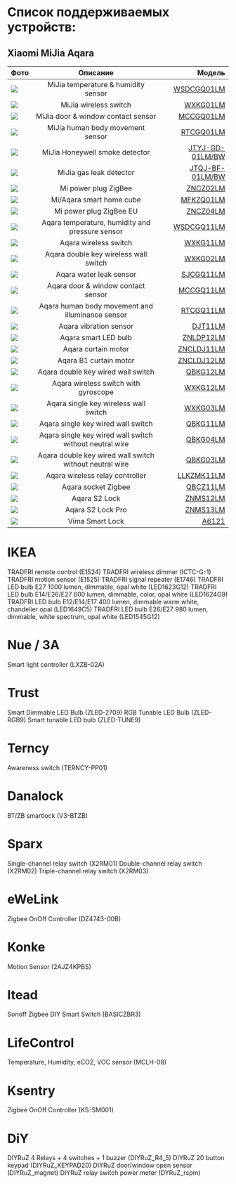 # Список поддерживаемых устройств:
## Xiaomi MiJia Aqara


| Фото  | Описание  | Модель |
|:------------- |:---------------:| -------------:|
| ![](/devices/img/WSDCGQ01LM.jpg)      | MiJia temperature & humidity sensor|[WSDCGQ01LM](/WSDCGQ01LM.md) |
| ![](/devices/img/WXKG01LM.jpg)       | MiJia wireless switch |[WXKG01LM](/WXKG01LM.md)
| ![](/devices/img/MCCGQ01LM.jpg)       | MiJia door & window contact sensor |[MCCGQ01LM](/MCCGQ01LM.md)
| ![](/devices/img/RTCGQ01LM.jpg)       | MiJia human body movement sensor |[RTCGQ01LM](/RTCGQ01LM.md)
| ![](/devices/img/JTYJ-GD-01LM_BW.jpg)        | MiJia Honeywell smoke detector |[JTYJ-GD-01LM/BW](/JTYJ-GD-01LM_BW.md)
| ![](/devices/img/JTQJ-BF-01LM_BW.jpg)      | MiJia gas leak detector |[JTQJ-BF-01LM/BW](/JTQJ-BF-01LM_BW.md)
| ![](/devices/img/ZNCZ02LM.jpg)      | Mi power plug ZigBee |[ZNCZ02LM](/ZNCZ02LM.md)
| ![](/devices/img/MFKZQ01LM.jpg)      | Mi/Aqara smart home cube|[MFKZQ01LM](/MFKZQ01LM.md])
| ![](/devices/img/ZNCZ04LM.jpg)      | Mi power plug ZigBee EU |[ZNCZ04LM](/ZNCZ04LM.md)
| ![](/devices/img/WSDCGQ11LM.jpg)      | Aqara temperature, humidity and pressure sensor |[WSDCGQ11LM](/WSDCGQ11LM.md)
| ![](/devices/img/WXKG11LM.jpg)      | Aqara wireless switch|[WXKG11LM](/WXKG11LM.md)
| ![](/devices/img/WXKG02LM.jpg)      | Aqara double key wireless wall switch |[WXKG02LM](/WXKG02LM.md)
| ![](/devices/img/SJCGQ11LM.jpg)      | Aqara water leak sensor|[SJCGQ11LM](/SJCGQ11LM.md)
| ![](/devices/img/RTCGQ11LM.jpg)      | Aqara door & window contact sensor |[MCCGQ11LM](/MCCGQ11LM.md)
| ![](/devices/img/RTCGQ01LM.jpg)      | Aqara human body movement and illuminance sensor |[RTCGQ11LM](/RTCGQ11LM.md)
| ![](/devices/img/DJT11LM.jpg)      | Aqara vibration sensor |[DJT11LM](/DJT11LM.md)
| ![](/devices/img/ZNLDP12LM.jpg)      | Aqara smart LED bulb |[ZNLDP12LM](/ZNLDP12LM.md)
| ![](/devices/img/ZNCLDJ11LM.jpg)      | Aqara curtain motor |[ZNCLDJ11LM](/ZNCLDJ11LM.md)
| ![](/devices/img/ZNCLDJ12LM.jpg)      | Aqara B1 curtain motor |[ZNCLDJ12LM](/ZNCLDJ12LM.md)
| ![](/devices/img/QBKG12LM.jpg)      | Aqara double key wired wall switch |[QBKG12LM](/QBKG12LM.md)
| ![](/devices/img/WXKG12LM.jpg)      | Aqara wireless switch with gyroscope |[WXKG12LM](/WXKG12LM.md)
| ![](/devices/img/WXKG03LM.jpg)      | Aqara single key wireless wall switch |[WXKG03LM](/WXKG03LM.md)
| ![](/devices/img/QBKG11LM.jpg)      | Aqara single key wired wall switch |[QBKG11LM](/QBKG11LM.md)
| ![](/devices/img/QBKG04LM.jpg)      | Aqara single key wired wall switch without neutral wire |[QBKG04LM](/QBKG04LM.md)
| ![](/devices/img/QBKG03LM.jpg)      | Aqara double key wired wall switch without neutral wire |[QBKG03LM](/QBKG03LM.md)
| ![](/devices/img/LLKZMK11LM.jpg)      | Aqara wireless relay controller |[LLKZMK11LM](/LLKZMK11LM.md)
| ![](/devices/img/QBCZ11LM.jpg)      | Aqara socket Zigbee|[QBCZ11LM](/QBCZ11LM.md)
| ![](/devices/img/ZNMS12LM.jpg)      | Aqara S2 Lock |[ZNMS12LM](/ZNMS12LM.md)
| ![](/devices/img/ZNMS13LM.jpg)      | Aqara S2 Lock Pro |[ZNMS13LM](/ZNMS13LM.md)
| ![](/devices/img/A6121.jpg)      | Vima Smart Lock |[A6121](/A6121.md)

# IKEA 
TRADFRI remote control (E1524)
TRADFRI wireless dimmer (ICTC-G-1)
TRADFRI motion sensor (E1525)
TRADFRI signal repeater (E1746)
TRADFRI LED bulb E27 1000 lumen, dimmable, opal white (LED1623G12)
TRADFRI LED bulb E14/E26/E27 600 lumen, dimmable, color, opal white (LED1624G9)         
TRADFRI LED bulb E12/E14/E17 400 lumen, dimmable warm white, chandelier opal (LED1649C5)
TRADFRI LED bulb E26/E27 980 lumen, dimmable, white spectrum, opal white (LED1545G12)

# Nue / 3A
Smart light controller (LXZB-02A)

# Trust 
Smart Dimmable LED Bulb (ZLED-2709)
RGB Tunable LED Bulb (ZLED-RGB9)
Smart tunable LED bulb (ZLED-TUNE9)

# Terncy 
Awareness switch (TERNCY-PP01)

# Danalock 
BT/ZB smartlock (V3-BTZB)

#  Sparx 
Single-channel relay switch (X2RM01)
Double-channel relay switch (X2RM02)
Triple-channel relay switch (X2RM03)

# eWeLink 
Zigbee OnOff Controller (DZ4743-00B)

# Konke 
Motion Sensor (2AJZ4KPBS)

# Itead 
Sonoff Zigbee DIY Smart Switch (BASICZBR3)

#  LifeControl 
Temperature, Humidity, eCO2, VOC sensor (MCLH-08)

#  Ksentry 
Zigbee OnOff Controller (KS-SM001)

#  DiY 
DIYRuZ 4 Relays + 4 switches + 1 buzzer (DIYRuZ_R4_5)
DIYRuZ 20 button keypad (DIYRuZ_KEYPAD20)
DIYRuZ door/window open sensor (DIYRuZ_magnet)
DIYRuZ relay switch power meter (DYRuZ_rspm)
